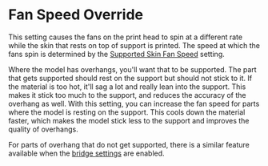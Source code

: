 Fan Speed Override
====
This setting causes the fans on the print head to spin at a different rate while the skin that rests on top of support is printed. The speed at which the fans spin is determined by the [Supported Skin Fan Speed](support_supported_skin_fan_speed.md) setting.

Where the model has overhangs, you'll want that to be supported. The part that gets supported should rest on the support but should not stick to it. If the material is too hot, it'll sag a lot and really lean into the support. This makes it stick too much to the support, and reduces the accuracy of the overhang as well. With this setting, you can increase the fan speed for parts where the model is resting on the support. This cools down the material faster, which makes the model stick less to the support and improves the quality of overhangs.

For parts of overhang that do not get supported, there is a similar feature available when the [bridge settings](../experimental/bridge_settings_enabled.md) are enabled.